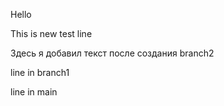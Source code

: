 Hello

This is new test line

Здесь я добавил текст после создания branch2

line in branch1

line in main